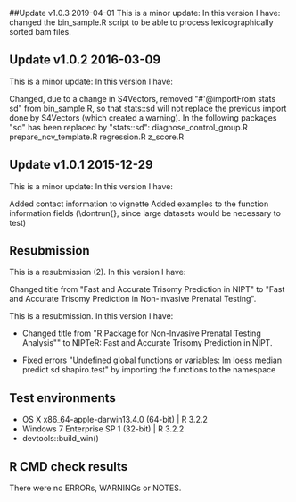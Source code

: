 ##Update v1.0.3 2019-04-01
This is a minor update: In this version I have:
changed the bin_sample.R script to be able to process lexicographically sorted bam files.


## Update v1.0.2 2016-03-09
This is a minor update: In this version I have:

Changed, due to a change in S4Vectors, removed "#'@importFrom stats sd" from bin_sample.R, so that stats::sd will not replace the 
previous import done by S4Vectors (which created a warning). 
In the following packages "sd" has been replaced by "stats::sd":
diagnose_control_group.R
prepare_ncv_template.R
regression.R
z_score.R


## Update v1.0.1 2015-12-29
This is a minor update: In this version I have:

Added contact information to vignette
Added examples to the function information fields (\dontrun{}, since large datasets would be necessary to test)

## Resubmission
This is a resubmission (2). In this version I have:

Changed title from "Fast and Accurate Trisomy Prediction in NIPT" 
to "Fast and Accurate Trisomy Prediction in Non-Invasive Prenatal
    Testing".

This is a resubmission. In this version I have:

* Changed title from "R Package for Non-Invasive Prenatal Testing Analysis"" to NIPTeR: Fast and Accurate Trisomy Prediction in NIPT.

* Fixed errors "Undefined global functions or variables:
  lm loess median predict sd shapiro.test" by importing the functions
  to the namespace

##  Test environments
* OS X x86_64-apple-darwin13.4.0 (64-bit) | R 3.2.2
* Windows 7 Enterprise SP 1 (32-bit) | R 3.2.2
* devtools::build_win()


## R CMD check results
There were no ERRORs, WARNINGs or NOTES. 
